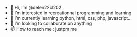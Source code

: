 - 👋 Hi, I’m @delen22cl202
- 👀 I’m interested in recreationnal programming and learning
- 🌱 I’m currently learning python, html, css, php, javascript...
- 💞️ I’m looking to collaborate on anything
- 📫 How to reach me : justpm me

<!---
delen22cl202/delen22cl202 is a ✨ special ✨ repository because its `README.md` (this file) appears on your GitHub profile.
You can click the Preview link to take a look at your changes.
--->
